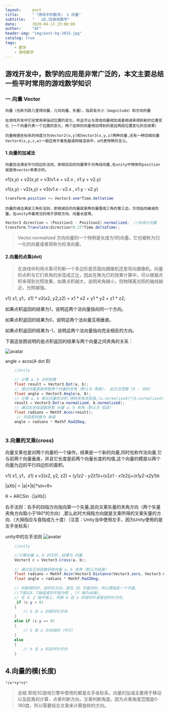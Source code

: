 ```yaml
---
layout:     post
title:      "「游戏中的数学」 1 向量"
subtitle:   " 	2D,3D游戏数学"
date:       2020-04-13 23:00:00
author:     "AF"
header-img: "img/post-bg-2015.jpg"
catalog: true
tags:
    - 数学
    - 游戏数学
---
```


## 游戏开发中，数学的应用是非常广泛的，本文主要总结一些平时常用的游戏数学知识

### 一.向量 Vector

    向量（也称为欧几里得向量、几何向量、矢量），指具有大小（magnitude）和方向的量

    在游戏开发中它经常用来描述位置的变化，并且可以与其他向量相加或者相减来得到新的位置变化（一个向量代表一个位置的变化，两个这样的向量相加得到的是这两段位置变化的总效果）

    向量根据坐标系的纬度分为Vector2(x,y)和Vector3(x,y,z)两种向量,还有一种四维向量Vector4(x,y,z,w)一般应用于着色器或网格渲染中，w代表特殊的含义。

#### 1.向量的加减法

    向量加法满足平行四边形法则，即相加后的向量等于对角线向量,在unity中物体的position就是用vector来表示的。

 v1(x,y) + v2(x,y) = v3(v1.x + v2.x , v1.y + v2.y)

 v1(x,y) - v2(x,y) = v3(v1.x - v2.x , v1.y - v2.y)

``` csharp
transform.position += Vector3.one*Time.deltatime
```

    向量的减法满足三角形法则，即相减后的向量就是两向量围成三角的第三边，方向指向被减向量。在unity中最常见的用于获取方向、向量长度等。

```csharp
Vector3 direction = (Position1 - Position2).normalized;  //标准化向量
transform.Translate(direction*0.2f*Time.deltaTime);
```

> Vector.normalized 方向向量的一个特例是长度为1的向量。它也被称为归一化的向量或者简称为标准向量。

#### 2.向量的点乘(dot)

> 在游戏中利用点乘可判断一个多边形是否面向摄像机还是背向摄像机。向量的点积与它们夹角的余弦成正比，因此在聚光灯的效果计算中，可以根据点积来得到光照效果，如果点积越大，说明夹角越小，则物理离光照的轴线越近，光照越强。

v1( x1, y1，z1) * v2(x2, y2,z2) = x1 * x2 + y1 * y2 + z1 * z2;

如果点积返回的结果为1，说明这两个法向量指向同一个方向。

如果点积返回的结果为0，说明这两个法向量互相垂直。

如果点积返回的结果为-1，说明这两个法向量指向完全相反的方向。

下面这张图说明的是点积返回的结果与两个向量之间夹角的关系：

![avatar](http://q8ixw72rd.bkt.clouddn.com/2020-04-14-gamemath-vector-1.jpg)

angle = acos(A dot B)

```cs
    //Unity

    // 计算 a、b 点积结果
    float result = Vector3.Dot(a, b);
    // 通过向量直接获取两个向量的夹角（默认为 角度）， 此方法范围 [0 - 180]
    float angle = Vector3.Angle(a, b);
    // 计算 a、b 单位向量的点积,得到夹角余弦值,|a.normalized|*|b.normalized|=1;
    result = Vector3.Dot(a.normalized, b.normalized);
    // 通过反余弦函数获取 向量 a、b 夹角（默认为 弧度）
    float radians = Mathf.Acos(result);
     // 将弧度转换为 角度
    angle = radians * Mathf.Rad2Deg;
    

```

### 3.向量的叉乘(cross)

向量叉乘也是对两个向量的一个操作。结果是一个新的向量,同时也称作法向量,它与前两个向量垂直，并且它长度是前两个向量长度的均值,这个向量的模是以两个向量为边的平行四边形的面积。

v1( x1, y1，z1) x v2(x2, y2, z2) = (y1*z2 - y2*z1)i+(x2*z1 - x1*z2)j+(x1*y2-x2*y1)k

|aXb| = |a|*|b|*sin<θ>

θ = ARCSin（|aXb|）

右手法则：右手的四指方向指向第一个矢量,屈向叉乘矢量的夹角方向（两个矢量夹角方向取小于180°的方向）,那么此时大拇指方向就是叉乘所得的叉乘矢量的方向.（大拇指应与食指成九十度）（注意：Unity当中使用左手，因为Unity使用的是左手坐标系）

unity中的左手法则
![avatar](http://gameweb-img.qq.com/gad/20170220/phpstyGpN.1487576939.png)

```cs
    //unity

    //计算向量 a、b 的叉积，结果为 向量 
    Vector3 c = Vector3.Cross(a, b);
 
    // 通过反正弦函数获取向量 a、b 夹角（默认为弧度）
    float radians = Mathf.Asin(Vector3.Distance(Vector3.zero, Vector3.Cross(a.normalized, b.normalized)));
    float angle = radians * Mathf.Rad2Deg;
 
    // 判断顺时针、逆时针方向，是在 2D 平面内的，所以需指定一个平面，
    //下面以X、Z轴组成的平面为例 , (Y 轴为纵轴),
    // 在 X、Z 轴平面上，判断 b 在 a 的顺时针或者逆时针方向,
     if (c.y > 0)
    {
        // b 在 a 的顺时针方向
    }
    else if (c.y == 0)
    {
        // b 和 a 方向相同（平行）
    }
    else
    {
        // b 在 a 的逆时针方向
    }
```

## 4.向量的模(长度)

    ²√x²+y²+z²


> 总结:常规3D游戏引擎中使用的都是左手坐标系。向量的加减主要用于移动以及距离的计算，点乘判断方向，叉乘判断角度。因为点乘角度范围是0-180度，所以需要结合叉乘来计算旋转的方向。